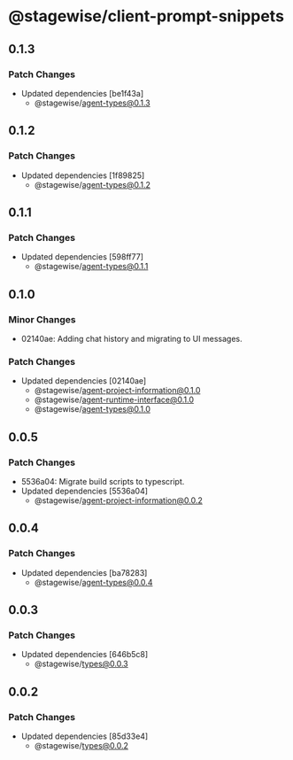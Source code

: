 # @stagewise/client-prompt-snippets

## 0.1.3

### Patch Changes

- Updated dependencies [be1f43a]
  - @stagewise/agent-types@0.1.3

## 0.1.2

### Patch Changes

- Updated dependencies [1f89825]
  - @stagewise/agent-types@0.1.2

## 0.1.1

### Patch Changes

- Updated dependencies [598ff77]
  - @stagewise/agent-types@0.1.1

## 0.1.0

### Minor Changes

- 02140ae: Adding chat history and migrating to UI messages.

### Patch Changes

- Updated dependencies [02140ae]
  - @stagewise/agent-project-information@0.1.0
  - @stagewise/agent-runtime-interface@0.1.0
  - @stagewise/agent-types@0.1.0

## 0.0.5

### Patch Changes

- 5536a04: Migrate build scripts to typescript.
- Updated dependencies [5536a04]
  - @stagewise/agent-project-information@0.0.2

## 0.0.4

### Patch Changes

- Updated dependencies [ba78283]
  - @stagewise/agent-types@0.0.4

## 0.0.3

### Patch Changes

- Updated dependencies [646b5c8]
  - @stagewise/types@0.0.3

## 0.0.2

### Patch Changes

- Updated dependencies [85d33e4]
  - @stagewise/types@0.0.2
